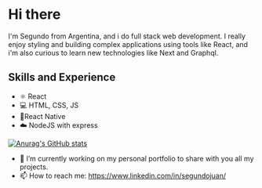 # Hi there 

I'm Segundo from Argentina, and i do full stack web development. I really enjoy styling and building complex applications using tools like React, and i'm also curious to learn new technologies like Next and Graphql.

## Skills and Experience
* ⚛️ React
* 💻️ HTML, CSS, JS
* 📱️React Native
* ☁️ NodeJS with express 

[![Anurag's GitHub stats](https://github-readme-stats.vercel.app/api?username=jsegundo)](https://github.com/anuraghazra/github-readme-stats)



- 🔭 I’m currently working on my personal portfolio to share with you all my projects.
- 📫 How to reach me: https://www.linkedin.com/in/segundojuan/

